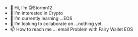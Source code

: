 - 👋 Hi, I’m @Stormn12
- 👀 I’m interested in Crypto
- 🌱 I’m currently learning ...EOS
- 💞️ I’m looking to collaborate on ...nothing yet
- 📫 How to reach me ... email 
Problem with Fairy Wallet EOS

<!---
Stormn12/Stormn12 is a ✨ special ✨ repository because its `README.md` (this file) appears on your GitHub profile.
You can click the Preview link to take a look at your changes.
--->
